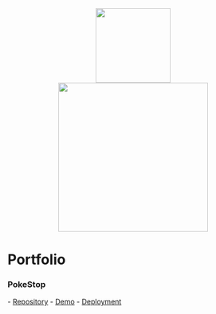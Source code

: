 <div id="socials" align="center">
  <a href="https://www.linkedin.com/in/cj-fritz/"><img src="https://i.ibb.co/cgjPM56/LI-Logo.png" width="150"/></a>
</div>
<div id="header" align="center">
  <img src="https://media2.giphy.com/media/WSBeyxvC1jH496xQGA/200w.webp?cid=ecf05e47ysxy8bs9v98y807esva6w20pkiot1coz6iherm2a&rid=200w.webp&ct=s" width="300"/>
</div>


<h1>Portfolio</h1>

<h3>PokeStop</h3>
- <a href="https://github.com/cjfritz9/PokeStop">Repository</a>
- <a href="https://github.com/cjfritz9/PokeStophttps://youtu.be/kvJKMhTxqR4">Demo</a>
- <a href="">Deployment</a>
